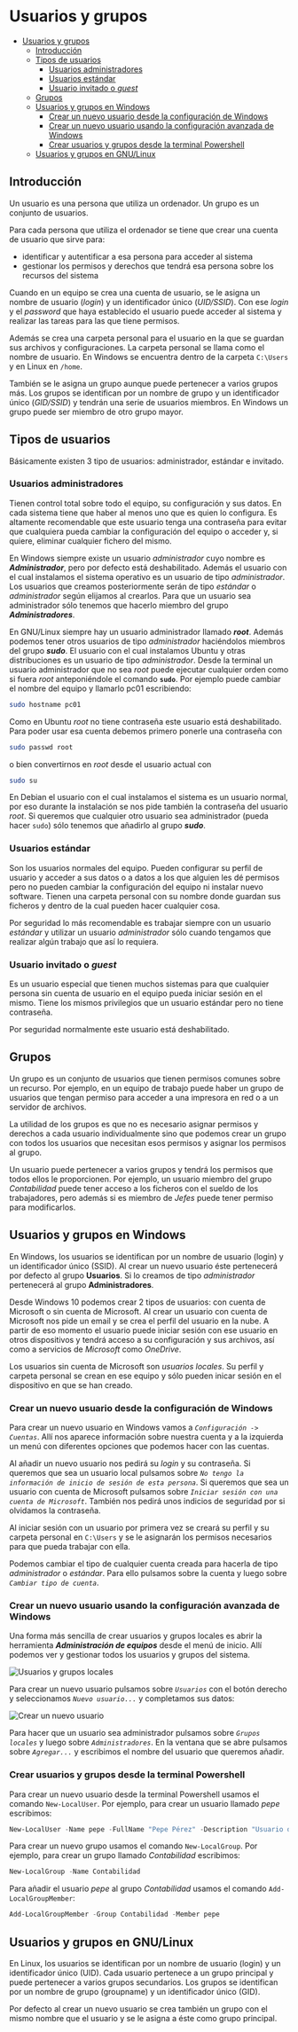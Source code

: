 # Usuarios y grupos
- [Usuarios y grupos](#usuarios-y-grupos)
  - [Introducción](#introducción)
  - [Tipos de usuarios](#tipos-de-usuarios)
    - [Usuarios administradores](#usuarios-administradores)
    - [Usuarios estándar](#usuarios-estándar)
    - [Usuario invitado o _guest_](#usuario-invitado-o-guest)
  - [Grupos](#grupos)
  - [Usuarios y grupos en Windows](#usuarios-y-grupos-en-windows)
    - [Crear un nuevo usuario desde la configuración de Windows](#crear-un-nuevo-usuario-desde-la-configuración-de-windows)
    - [Crear un nuevo usuario usando la configuración avanzada de Windows](#crear-un-nuevo-usuario-usando-la-configuración-avanzada-de-windows)
    - [Crear usuarios y grupos desde la terminal Powershell](#crear-usuarios-y-grupos-desde-la-terminal-powershell)
  - [Usuarios y grupos en GNU/Linux](#usuarios-y-grupos-en-gnulinux)


## Introducción
Un usuario es una persona que utiliza un ordenador.
Un grupo es un conjunto de usuarios.

Para cada persona que utiliza el ordenador se tiene que crear una cuenta de usuario que sirve para:
- identificar y autentificar a esa persona para acceder al sistema
- gestionar los permisos y derechos que tendrá esa persona sobre los recursos del sistema

Cuando en un equipo se crea una cuenta de usuario, se le asigna un nombre de usuario (_login_) y un identificador único (_UID/SSID_). Con ese _login_ y el _password_ que haya establecido el usuario puede acceder al sistema y realizar las tareas para las que tiene permisos.

Además se crea una carpeta personal para el usuario en la que se guardan sus archivos y configuraciones. La carpeta personal se llama como el nombre de usuario. En Windows se encuentra dentro de la carpeta `C:\Users` y en Linux en `/home`.

También se le asigna un grupo aunque puede pertenecer a varios grupos más. Los grupos se identifican por un nombre de grupo y un identificador único (_GID/SSID_) y tendrán una serie de usuarios miembros. En Windows un grupo puede ser miembro de otro grupo mayor. 

## Tipos de usuarios
Básicamente existen 3 tipo de usuarios: administrador, estándar e invitado.

### Usuarios administradores
Tienen control total sobre todo el equipo, su configuración y sus datos. En cada sistema tiene que haber al menos uno que es quien lo configura. Es altamente recomendable que este usuario tenga una contraseña para evitar que cualquiera pueda cambiar la configuración del equipo o acceder y, si quiere, eliminar cualquier fichero del mismo.

En Windows siempre existe un usuario _administrador_ cuyo nombre es **_Administrador_**, pero por defecto está deshabilitado. Además el usuario con el cual instalamos el sistema operativo es un usuario de tipo _administrador_. Los usuarios que creamos posteriormente serán de tipo _estándar_ o _administrador_ según elijamos al crearlos. Para que un usuario sea administrador sólo tenemos que hacerlo miembro del grupo _**Administradores**_.

En GNU/Linux siempre hay un usuario administrador llamado **_root_**. Además podemos tener otros usuarios de tipo _administrador_ haciéndolos miembros del grupo _**sudo**_. El usuario con el cual instalamos Ubuntu y otras distribuciones es un usuario de tipo _administrador_. Desde la terminal un usuario administrador que no sea _root_ puede ejecutar cualquier orden como si fuera _root_ anteponiéndole el comando **`sudo`**. Por ejemplo puede cambiar el nombre del equipo y llamarlo pc01 escribiendo:

```bash
sudo hostname pc01
```

Como en Ubuntu _root_ no tiene contraseña este usuario está deshabilitado. Para poder usar esa cuenta debemos primero ponerle una contraseña con

```bash
sudo passwd root
```
o bien convertirnos en _root_ desde el usuario actual con

```bash
sudo su
```

En Debian el usuario con el cual instalamos el sistema es un usuario normal, por eso durante la instalación se nos pide también la contraseña del usuario _root_. Si queremos que cualquier otro usuario sea administrador (pueda hacer `sudo`) sólo tenemos que añadirlo al grupo _**sudo**_.

### Usuarios estándar
Son los usuarios normales del equipo. Pueden configurar su perfil de usuario y acceder a sus datos o a datos a los que alguien les dé permisos pero no pueden cambiar la configuración del equipo ni instalar nuevo software. Tienen una carpeta personal con su nombre donde guardan sus ficheros y dentro de la cual pueden hacer cualquier cosa.

Por seguridad lo más recomendable es trabajar siempre con un usuario _estándar_ y utilizar un usuario _administrador_ sólo cuando tengamos que realizar algún trabajo que así lo requiera.

### Usuario invitado o _guest_
Es un usuario especial que tienen muchos sistemas para que cualquier persona sin cuenta de usuario en el equipo pueda iniciar sesión en el mismo. Tiene los mismos privilegios que un usuario estándar pero no tiene contraseña.

Por seguridad normalmente este usuario está deshabilitado.

## Grupos
Un grupo es un conjunto de usuarios que tienen permisos comunes sobre un recurso. Por ejemplo, en un equipo de trabajo puede haber un grupo de usuarios que tengan permiso para acceder a una impresora en red o a un servidor de archivos.

La utilidad de los grupos es que no es necesario asignar permisos y derechos a cada usuario individualmente sino que podemos crear un grupo con todos los usuarios que necesitan esos permisos y asignar los permisos al grupo.

Un usuario puede pertenecer a varios grupos y tendrá los permisos que todos ellos le proporcionen. Por ejemplo, un usuario miembro del grupo _Contabilidad_ puede tener acceso a los ficheros con el sueldo de los trabajadores, pero además si es miembro de _Jefes_ puede tener permiso para modificarlos.

## Usuarios y grupos en Windows
En Windows, los usuarios se identifican por un nombre de usuario (login) y un identificador único (SSID). Al crear un nuevo usuario éste pertenecerá por defecto al grupo **Usuarios**. Si lo creamos de tipo _administrador_ pertenecerá al grupo **Administradores**.

Desde Windows 10 podemos crear 2 tipos de usuarios: con cuenta de Microsoft o sin cuenta de Microsoft. Al crear un usuario con cuenta de Microsoft nos pide un email y se crea el perfil del usuario en la nube. A partir de eso momento el usuario puede iniciar sesión con ese usuario en otros dispositivos y tendrá acceso a su configuración y sus archivos, así como a servicios de _Microsoft_ como _OneDrive_. 

Los usuarios sin cuenta de Microsoft son _usuarios locales_. Su perfil y carpeta personal se crean en ese equipo y sólo pueden inicar sesión en el dispositivo en que se han creado.

### Crear un nuevo usuario desde la configuración de Windows
Para crear un nuevo usuario en Windows vamos a _`Configuración -> Cuentas`_. Allí nos aparece información sobre nuestra cuenta y a la izquierda un menú con diferentes opciones que podemos hacer con las cuentas. 

Al añadir un nuevo usuario nos pedirá su _login_ y su contraseña. Si queremos que sea un usuario local pulsamos sobre _`No tengo la información de inicio de sesión de esta persona`_. Si queremos que sea un usuario con cuenta de Microsoft pulsamos sobre _`Iniciar sesión con una cuenta de Microsoft`_. También nos pedirá unos indicios de seguridad por si olvidamos la contraseña.

Al iniciar sesión con un usuario por primera vez se creará su perfil y su carpeta personal en `C:\Users` y se le asignarán los permisos necesarios para que pueda trabajar con ella.

Podemos cambiar el tipo de cualquier cuenta creada para hacerla de tipo _administrador_ o _estándar_. Para ello pulsamos sobre la cuenta y luego sobre _`Cambiar tipo de cuenta`_.

### Crear un nuevo usuario usando la configuración avanzada de Windows
Una forma más sencilla de crear usuarios y grupos locales es abrir la herramienta _**Administración de equipos**_ desde el menú de inicio. Allí podemos ver y gestionar todos los usuarios y grupos del sistema. 

![Usuarios y grupos locales](media/usuarios-y-grupos-locales.png)

Para crear un nuevo usuario pulsamos sobre _`Usuarios`_ con el botón derecho y seleccionamos _`Nuevo usuario...`_ y completamos sus datos:

![Crear un nuevo usuario](media/usuario-nuevo.png)

Para hacer que un usuario sea administrador pulsamos sobre _`Grupos locales`_ y luego sobre _`Administradores`_. En la ventana que se abre pulsamos sobre _`Agregar...`_ y escribimos el nombre del usuario que queremos añadir.

### Crear usuarios y grupos desde la terminal Powershell
Para crear un nuevo usuario desde la terminal Powershell usamos el comando `New-LocalUser`. Por ejemplo, para crear un usuario llamado _pepe_ escribimos:

```powershell
New-LocalUser -Name pepe -FullName "Pepe Pérez" -Description "Usuario de prueba" -Password (ConvertTo -SecureString "1234" -AsPlainText -Force)
```

Para crear un nuevo grupo usamos el comando `New-LocalGroup`. Por ejemplo, para crear un grupo llamado _Contabilidad_ escribimos:

```powershell
New-LocalGroup -Name Contabilidad
```

Para añadir el usuario _pepe_ al grupo _Contabilidad_  usamos el comando `Add-LocalGroupMember`:

```powershell
Add-LocalGroupMember -Group Contabilidad -Member pepe
```

## Usuarios y grupos en GNU/Linux
En Linux, los usuarios se identifican por un nombre de usuario (login) y un identificador único (UID). Cada usuario pertenece a un grupo principal y puede pertenecer a varios grupos secundarios. Los grupos se identifican por un nombre de grupo (groupname) y un identificador único (GID).

Por defecto al crear un nuevo usuario se crea también un grupo con el mismo nombre que el usuario y se le asigna a éste como grupo principal.

